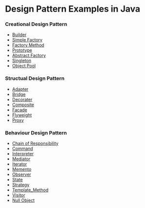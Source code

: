 # Design Pattern Examples in Java

### Creational Design Pattern
<ul>
  <li><a href="https://github.com/Rapter1990/Software-Design-Pattren-Examples-in-Java/tree/master/1_Creational_Builder">Builder</a></li>
  <li><a href="https://github.com/Rapter1990/Software-Design-Pattren-Examples-in-Java/tree/master/2_Creational_Simple_Factory">Simple Factory</a></li>
  <li><a href="https://github.com/Rapter1990/Design-Pattren-Examples-in-Java/tree/master/3_Creational_Factory">Factory Method</a></li>
  <li><a href="https://github.com/Rapter1990/Design-Pattren-Examples-in-Java/tree/master/4_Creational_Prototype">Prototype</a></li>
  <li><a href="https://github.com/Rapter1990/Design-Pattern-Examples-in-Java/tree/master/5_Creational_Abstract_Factory">Abstract Factory</a></li>
  <li><a href="https://github.com/Rapter1990/Design-Pattern-Examples-in-Java/tree/master/6_Creational_Singleton">Singleton</a></li>
  <li><a href="https://github.com/Rapter1990/Design-Pattern-Examples-in-Java/tree/master/7_Creational_Object_Pool">Object Pool</a></li>
</ul>

### Structual Design Pattern
<ul>
  <li><a href="https://github.com/Rapter1990/Design-Pattern-Examples-in-Java/tree/master/8_Structural_Adapter">Adapter</a></li>
  <li><a href="https://github.com/Rapter1990/Design-Pattern-Examples-in-Java/tree/master/9_Structural_Bridge">Bridge</a></li>
  <li><a href="https://github.com/Rapter1990/Design-Pattern-Examples-in-Java/tree/master/10_Structural_Decorator">Decorater</a></li>
  <li><a href="https://github.com/Rapter1990/Design-Pattern-Examples-in-Java/tree/master/11_Structural_Composite">Composite</a></li>
  <li><a href="https://github.com/Rapter1990/Design-Pattern-Examples-in-Java/tree/master/12_Structural_Facade">Facade</a></li>
  <li><a href="https://github.com/Rapter1990/Design-Pattern-Examples-in-Java/tree/master/13_Structural_Flyweight">Flyweight</a></li>
  <li><a href="https://github.com/Rapter1990/Design-Pattern-Examples-in-Java/tree/master/14_Structural_Proxy">Proxy</a></li>
</ul>

### Behaviour Design Pattern
<ul>
  <li><a href="https://github.com/Rapter1990/Design-Pattern-Examples-in-Java/tree/master/15_Behavior_Chain_Of_Responsibility">Chain of Responsibility</a></li>
  <li><a href="https://github.com/Rapter1990/Design-Pattern-Examples-in-Java/tree/master/16_Behavior_Command">Command</a></li>
  <li><a href="https://github.com/Rapter1990/Design-Pattern-Examples-in-Java/tree/master/17_Behavior_Interpreter">Interpreter</a></li>
  <li><a href="https://github.com/Rapter1990/Design-Pattern-Examples-in-Java/tree/master/18_Behavior_Mediator">Mediator</a></li>
  <li><a href="https://github.com/Rapter1990/Design-Pattern-Examples-in-Java/tree/master/19_Behavior_Iterator">Iterator</a></li>
  <li><a href="https://github.com/Rapter1990/Design-Pattern-Examples-in-Java/tree/master/20_Behavior_Memento">Memento</a></li>
  <li><a href="https://github.com/Rapter1990/Design-Pattern-Examples-in-Java">Observer</a></li>
  <li><a href="https://github.com/Rapter1990/Design-Pattern-Examples-in-Java/tree/master/22_Behavior_State">State</a></li>
  <li><a href="https://github.com/Rapter1990/Design-Pattern-Examples-in-Java">Strategy</a></li>
  <li><a href="https://github.com/Rapter1990/Design-Pattern-Examples-in-Java/tree/master/24_Behavior_Template_Method">Template_Method</a></li>
  <li><a href="https://github.com/Rapter1990/Design-Pattern-Examples-in-Java/tree/master/25_Behavior_Visitor">Visitor</a></li>
  <li><a href="https://github.com/Rapter1990/Design-Pattern-Examples-in-Java/tree/master/26_Behavior_Null_Object">Null Object</a></li>
</ul>
